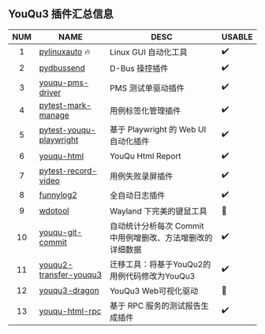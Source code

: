 
## YouQu3 插件汇总信息

| NUM  | NAME                                                         | DESC                                                       | USABLE |
| :--: | ------------------------------------------------------------ | ---------------------------------------------------------- | ------ |
|  1   | [pylinuxauto](https://github.com/funny-dream/pylinuxauto) 🔥  | Linux GUI 自动化工具                                       | ✔️      |
|  2   | [pydbussend](https://github.com/funny-dream/pydbussend)      | D-Bus 操控插件                                             | ✔️      |
|  3   | [youqu-pms-driver](https://github.com/funny-dream/youqu-pms-driver) | PMS 测试单驱动插件                                         | ✔️      |
|  4   | [pytest-mark-manage](https://github.com/funny-dream/pytest-mark-manage) | 用例标签化管理插件                                         | ✔️      |
|  5   | [pytest-youqu-playwright](https://github.com/funny-dream/pytest-youqu-playwright) | 基于 Playwright 的 Web UI 自动化插件                       | ✔️      |
|  6   | [youqu-html](https://github.com/funny-dream/youqu-html)      | YouQu Html Report                                          | ✔️      |
|  7   | [pytest-record-video](https://github.com/funny-dream/pytest-record-video) | 用例失败录屏插件                                           | ✔️      |
|  8   | [funnylog2](https://github.com/funny-dream/funnylog2/)       | 全自动日志插件                                             | ✔️      |
|  9   | [wdotool](https://github.com/funny-dream/wdotool)            | Wayland 下完美的键鼠工具                                   | 🚧      |
|  10  | [youqu-git-commit](https://github.com/funny-dream/youqu-git-commit) | 自动统计分析每次 Commit 中用例增删改、方法增删改的详细数据 | ✔️      |
|  11  | [youqu2-transfer-youqu3](https://github.com/funny-dream/youqu2-transfer-youqu3) | 迁移工具：将基于YouQu2的用例代码修改为YouQu3               | ✔️      |
|  12  | [youqu3-dragon](https://github.com/funny-dream/youqu3-dragon) | YouQu3 Web可视化驱动                                       | 🚧      |
|  13  | [youqu-html-rpc](https://github.com/funny-dream/youqu-html-rpc) | 基于 RPC 服务的测试报告生成插件                            | ✔️      |

